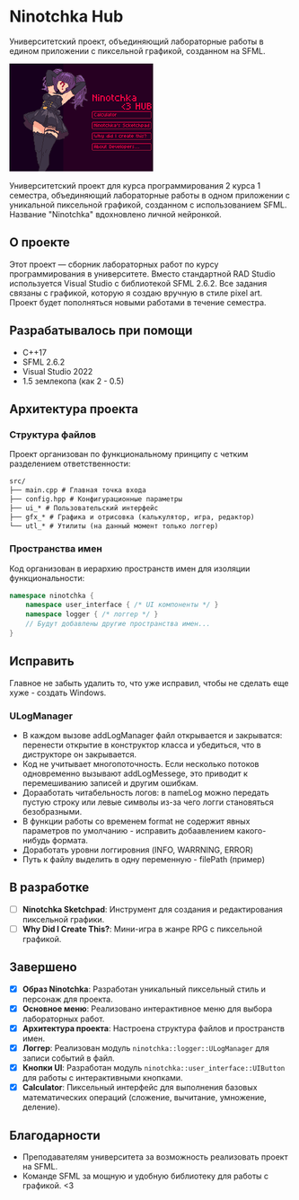 # Ninotchka Hub 

Университетский проект, объединяющий лабораторные работы в едином приложении с пиксельной графикой, созданном на SFML.

![Главное меню](screens/__screen-main-menu-github.png)

Университетский проект для курса программирования 2 курса 1 семестра, объединяющий лабораторные работы в одном приложении с уникальной пиксельной графикой, созданном с использованием SFML. Название "Ninotchka" вдохновлено личной нейронкой.

## О проекте

Этот проект — сборник лабораторных работ по курсу программирования в университете. Вместо стандартной RAD Studio используется Visual Studio с библиотекой SFML 2.6.2. Все задания связаны с графикой, которую я создаю вручную в стиле pixel art. Проект будет пополняться новыми работами в течение семестра.

## Разрабатывалось при помощи
- С++17
- SFML 2.6.2
- Visual Studio 2022
- 1.5 землекопа (как 2 - 0.5)

## Архитектура проекта

### Структура файлов
Проект организован по функциональному принципу с четким разделением ответственности:
```
src/
├── main.cpp # Главная точка входа
├── config.hpp # Конфигурационные параметры
├── ui_* # Пользовательский интерфейс
├── gfx_* # Графика и отрисовка (калькулятор, игра, редактор)
└── utl_* # Утилиты (на данный момент только логгер)
```

### Пространства имен
Код организован в иерархию пространств имен для изоляции функциональности:

```cpp
namespace ninotchka {
    namespace user_interface { /* UI компоненты */ }
    namespace logger { /* логгер */ }
    // Будут добавлены другие пространства имен...
}
```

## Исправить
Главное не забыть удалить то, что уже исправил, чтобы не сделать еще хуже - создать Windows.
### ULogManager
- В каждом вызове addLogManager файл открывается и закрыватся: перенести открытие в конструктор класса и убедиться, что в диструкторе он закрывается.
- Код не учитывает многопоточность. Если несколько потоков одновременно вызывают addLogMessege, это приводит к перемешиванию записей и другим ошибкам.
- Дорааботать читабельность логов: в nameLog можно передать пустую строку или левые символы из-за чего логги становяться безобразными.
- В функции работы со временем format не содержит явных параметров по умолчанию - исправить добаавлением какого-нибудь формата.
- Доработать уровни логгировния (INFO, WARRNING, ERROR)
- Путь к файлу выделить в одну переменную - filePath (пример)

## В разработке
- [ ] **Ninotchka Sketchpad**: Инструмент для создания и редактирования пиксельной графики.
- [ ] **Why Did I Create This?**: Мини-игра в жанре RPG с пиксельной графикой.

## Завершено
- [x] **Образ Ninotchka**: Разработан уникальный пиксельный стиль и персонаж для проекта.
- [x] **Основное меню**: Реализовано интерактивное меню для выбора лабораторных работ.
- [x] **Архитектура проекта**: Настроена структура файлов и пространств имен.
- [x] **Логгер**: Реализован модуль `ninotchka::logger::ULogManager` для записи событий в файл.
- [x] **Кнопки UI**: Разработан модуль `ninotchka::user_interface::UIButton` для работы с интерактивными кнопками.
- [x] **Calculator**: Пиксельный интерфейс для выполнения базовых математических операций (сложение, вычитание, умножение, деление).

## Благодарности

- Преподавателям университета за возможность реализовать проект на SFML.
- Команде SFML за мощную и удобную библиотеку для работы с графикой. <3